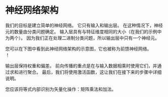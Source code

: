 # 神经网络架构
我们的目标是建立简单的神经网络。 它只有输入和输出层。 在这种情况下，神经元的数量由分类问题确定。 输入层具有与特征维度相同的大小（在我们的示例中为两个）。 因为我们正在处理二进制分类问题，所以输出层中只有一个神经元。

您可以在下图中看到此神经网络架构的示意图，它也被称为前馈神经网络。</br>
！[](http://kfcoding-static.oss-cn-hangzhou.aliyuncs.com/gitcourse-ml/network.png)</br>

输出层保持权重和偏差。 前向传播的重点是在与输入数据相乘时使用它们，并通过求和进行聚合。 最后，我们将使用激活函数，这让我们在接下来的步骤中详细说明。

您应该将等式内部识别为矢量化操作：矩阵乘法和加法。


